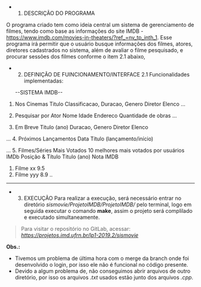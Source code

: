 *  1. DESCRIÇÃO DO PROGRAMA

O programa criado tem como ideia central um sistema de gerenciamento de filmes,
tendo como base as informações do site IMDB - https://www.imdb.com/movies-in-theaters/?ref_=nv_tp_inth_1.
Esse programa irá permitir que o usuário busque informações dos filmes, atores,
diretores cadastrados no sistema, além de avaliar o filme pesquisado, e procurar sessões dos filmes conforme o item 2.1 abaixo, 

 
*  2. DEFINIÇÃO DE FUINCIONAMENTO/INTERFACE
2.1 Funcionalidades implementadas:

    --SISTEMA IMDB--
    
1. Nos Cinemas
Titulo
Classificacao, Duracao, Genero
Diretor
Elenco
...

2. Pesquisar por Ator
Nome
Idade
Endereco
Quantidade de obras
...

3. Em Breve
Titulo (ano)
Duracao, Genero
Diretor
Elenco

...
4. Próximos Lançamentos
Data
Título (lançamento/início)

...
5. Filmes/Séries Mais Votados
10 melhores mais votados por usuários IMDb
Posição & Título
Titulo (ano)			Nota IMDB
1. Filme xx					9.5
2. Filme yyy				8.9
..

------------------------------



*  3. EXECUÇÃO 
Para realizar a execução, será necessário entrar no diretório *sismovie/ProjetoIMDB/ProjetoIMDB/* pelo terminal, 
logo em seguida executar o comando **make**, assim o projeto será complilado e executado simultaneamente.

>  Para visitar o repositório no GitLab, acessar: *https://projetos.imd.ufrn.br/lp1-2019.2/sismovie*

**Obs.:**
* Tivemos um problema de última hora com o merge da branch onde foi desenvolvido o login, por isso ele não é funcional no código presente.
* Devido a algum problema de, não conseguimos abrir arquivos de outro diretório, por isso os arquivos *.txt* usados estão junto dos arquivos *.cpp*.

